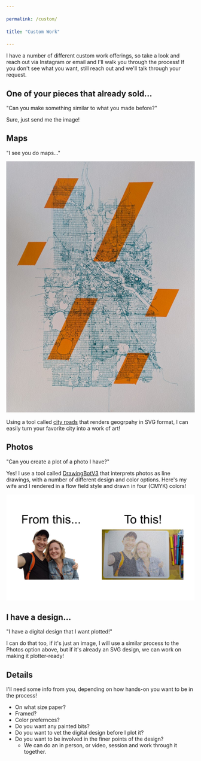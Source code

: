 ```yaml
---

permalink: /custom/

title: "Custom Work"

---
```

I have a number of different custom work offerings, so take a look and reach out via Instagram or email and I'll walk you through the process! If you don't see what you want, still reach out and we'll talk through your request.

## One of your pieces that already sold...
"Can you make something similar to what you made before?" 

Sure, just send me the image!

## Maps
"I see you do maps..."

![Map of Minneapolis](../assets/images/plotter_portfolio/00156.jpg)

Using a tool called [city roads](https://anvaka.github.io/city-roads) that renders geogrpahy in SVG format, I can easily turn your favorite city into a work of art!

## Photos
"Can you create a plot of a photo I have?" 

Yes! I use a tool called [DrawingBotV3](https://drawingbotv3.com/) that interprets photos as line drawings, with a number of different design and color options.
Here's my wife and I rendered in a flow field style and drawn in four (CMYK) colors!

![Process of plotting custom photo](../assets/images/Custom_Photo_Process.jpg)

## I have a design...
"I have a digital design that I want plotted!" 

I can do that too, if it's just an image, I will use a similar process to the Photos option above, but if it's already an SVG design, we can work on making it plotter-ready!

## Details
I'll need some info from you, depending on how hands-on you want to be in the process!
- On what size paper?
- Framed?
- Color prefernces?
- Do you want any painted bits?
- Do you want to vet the digital design before I plot it?
- Do you want to be involved in the finer points of the design? 
    - We can do an in person, or video, session and work through it together.